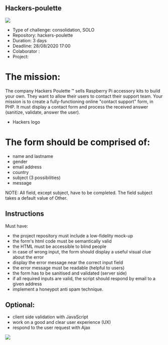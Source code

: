 ## Hackers-poulette

<img src ="https://blog.mailtrap.io/wp-content/uploads/2020/05/PHP_Contact__Forms.png">

- Type of challenge: consolidation, SOLO
- Repository: hackers-poulette
- Duration: 3 days
- Deadline: 28/08/2020 17:00
- Colaborator : 
- Project: 

# The mission:

The company Hackers Poulette ™ sells Raspberry Pi accessory kits to build your own. They want to allow their users to contact their support team. Your mission is to create a fully-functioning online "contact support" form, in PHP. It must display a contact form and process the received answer (sanitize, validate, answer the user).

- Hackers logo

# The form should be comprised of:

- name and lastname
- gender
- email address
- country
- subject (3 possibilities)
- message

NOTE: All field, except subject, have to be completed. The field subject takes a default value of Other.

## Instructions
 Must have:

- the project repository must include a low-fidelity mock-up
- the form's html code must be semantically valid
- the HTML must be accessible to blind people
- in case of wrong input, the form should display a useful visual clue about the error
- display the error message near the correct input field
- the error message must be readable (helpful to users)
- the form has to be sanitised and validated (server side)
- if all required inputs are valid, the script should respond by email to a given address
- implement a honeypot anti spam technique.
## Optional:

- client side validation with JavaScript
- work on a good and clear user experience (UX)
- respond to the user request with Ajax

<img src ="https://www.milesweb.in/hosting-faqs/wp-content/uploads/2019/05/How-To-Deploy-a-PHP-Application-with-Kubernetes-on-Ubuntu-16.04.gif">



